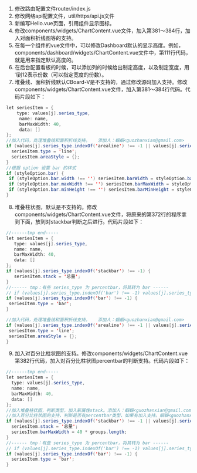 1. 修改路由配置文件router/index.js
2. 修改网络api配置文件，util/https/api.js文件
3. 新编写Hello.vue页面，引用组件显示图标。
4. 修改components/widgets/ChartContent.vue文件，加入第381～384行，加入对面积折线图等的支持。
5. 在每一个组件的vue文件中，可以修改Dashboard默认的显示高度。例如，components/dashboard/widgets/ChartContent.vue文件中，第111行代码，就是用来指定默认高度的。
6. 在后台配置看板的时候，可以添加列的时候给出制定高度，以及制定宽度，用1到12表示份数（可以指定宽度的份数）。
7. 堆叠线、面积折线默认CBoard-V是不支持的，通过修改源码加入支持。修改components/widgets/ChartContent.vue文件，加入第381～384行代码。代码片段如下：
```java
let seriesItem = {
    type: values[j].series_type,
     name: name,
     barMaxWidth: 40,
     data: []
};
//加入代码，处理堆叠线和面积折线支持。   添加人：蝈蝈<guozhanxian@gmail.com>
if (values[j].series_type.indexOf('arealine') !== -1 || values[j].series_type.indexOf('stackline') !== -1) {
  seriesItem.type = 'line';
  seriesItem.areaStyle = {};
}
//根据 option 设置 bar 的样式
if (styleOption.bar) {
 if (styleOption.bar.width !== '') seriesItem.barWidth = styleOption.bar.width;
 if (styleOption.bar.maxWidth !== '') seriesItem.barMaxWidth = styleOption.bar.maxWidth;
 if (styleOption.bar.minHeight !== '') seriesItem.barMinHeight = styleOption.bar.minHeight;
}
```
8. 堆叠柱状图，默认是不支持的。修改components/widgets/ChartContent.vue文件，将原来的第372行的程序拿到下面，放到对stackbar判断之后进行。代码片段如下：
```java
//------tmp end-----
let seriesItem = {
   type: values[j].series_type,
   name: name,
   barMaxWidth: 40,
   data: []
};
if (values[j].series_type.indexOf('stackbar') !== -1) {
   seriesItem.stack = '总量';
}
//------ tmp：有些 series_type 为 percentbar，将其转为 bar ------            
// if (values[j].series_type.indexOf('bar') !== -1) values[j].series_type = 'bar';
if (values[j].series_type.indexOf('bar') !== -1) {
 seriesItem.type = 'bar';
}

//加入代码，处理堆叠线和面积折线支持。   添加人：蝈蝈<guozhanxian@gmail.com>
if (values[j].series_type.indexOf('arealine') !== -1 || values[j].series_type.indexOf('stackline') !== -1) {
 seriesItem.type = 'line';
 seriesItem.areaStyle = {};
}
```
9. 加入对百分比柱状图的支持。修改components/widgets/ChartContent.vue第382行代码，加入对百分比柱状图percentbar的判断支持。代码片段如下：
```java
//------tmp end-----
let seriesItem = {
  type: values[j].series_type,
  name: name,
  barMaxWidth: 40,
  data: []
};
//加入堆叠柱状图，判断类型，加入新属性stack。添加人：蝈蝈<guozhanxian@gmail.com>
//加入百分比柱状图的支持，判断是否有percentbar类型，如果有加入支持。蝈蝈<guozhanxian@gmail.com>
if (values[j].series_type.indexOf('stackbar') !== -1 || values[j].series_type.indexOf('percentbar') !== -1) {
  seriesItem.stack = '总量';
  seriesItem.barMaxWidth = 40 * groups.length;
}
//------ tmp：有些 series_type 为 percentbar，将其转为 bar ------            
// if (values[j].series_type.indexOf('bar') !== -1) values[j].series_type = 'bar';
if (values[j].series_type.indexOf('bar') !== -1) {
  seriesItem.type = 'bar';
}
```
